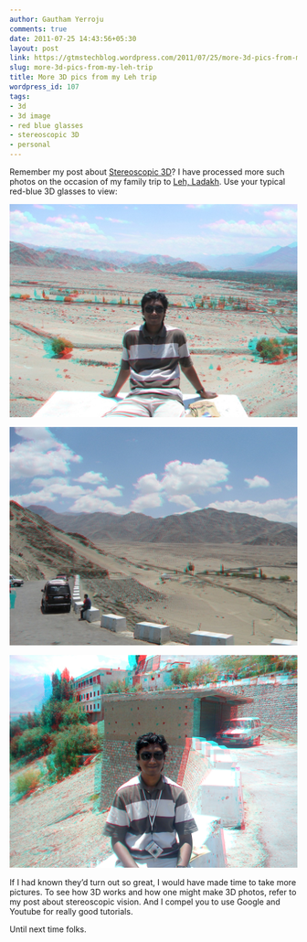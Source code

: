 ```yaml
---
author: Gautham Yerroju
comments: true
date: 2011-07-25 14:43:56+05:30
layout: post
link: https://gtmstechblog.wordpress.com/2011/07/25/more-3d-pics-from-my-leh-trip/
slug: more-3d-pics-from-my-leh-trip
title: More 3D pics from my Leh trip
wordpress_id: 107
tags:
- 3d
- 3d image
- red blue glasses
- stereoscopic 3D
- personal
---
```


Remember my post about [Stereoscopic 3D](http://gtmstechblog.wordpress.com/2010/04/06/stereoscopic-vision/)? I have processed more such photos on the occasion of my family trip to [Leh, Ladakh](http://en.wikipedia.org/wiki/Leh). Use your typical red-blue 3D glasses to view:

![Le Me](img/post-images/2011-07-25-more-3d-pics-from-my-leh-trip/gtm.jpg)

![Road to Thiksey Monastery](img/post-images/2011-07-25-more-3d-pics-from-my-leh-trip/road.jpg)

![Thikse Monastery](img/post-images/2011-07-25-more-3d-pics-from-my-leh-trip/thikse-monastery.jpg)

If I had known they’d turn out so great, I would have made time to take more pictures. To see how 3D works and how one might make 3D photos, refer to my post about stereoscopic vision. And I compel you to use Google and Youtube for really good tutorials.

Until next time folks.
